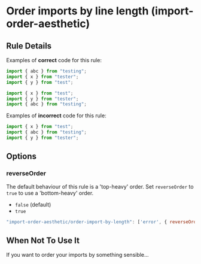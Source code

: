 # Order imports by line length (import-order-aesthetic)

## Rule Details

Examples of **correct** code for this rule:

```js
import { abc } from "testing";
import { x } from "tester";
import { y } from "test";
```

```js
import { x } from "test";
import { y } from "tester";
import { abc } from "testing";
```

Examples of **incorrect** code for this rule:

```js
import { x } from "test";
import { abc } from "testing";
import { y } from "tester";
```

## Options

### reverseOrder

The default behaviour of this rule is a 'top-heavy' order. Set `reverseOrder` to `true` to use a 'bottom-heavy' order.

- `false` (default)
- `true`

```js
"import-order-aesthetic/order-import-by-length": ['error', { reverseOrder: true }],
```

## When Not To Use It

If you want to order your imports by something sensible...
